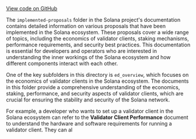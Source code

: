 [View code on GitHub](https://github.com/solana-labs/solana/tree/master/na/docs/src/implemented-proposals)

The `implemented-proposals` folder in the Solana project's documentation contains detailed information on various proposals that have been implemented in the Solana ecosystem. These proposals cover a wide range of topics, including the economics of validator clients, staking mechanisms, performance requirements, and security best practices. This documentation is essential for developers and operators who are interested in understanding the inner workings of the Solana ecosystem and how different components interact with each other.

One of the key subfolders in this directory is `ed_overview`, which focuses on the economics of validator clients in the Solana ecosystem. The documents in this folder provide a comprehensive understanding of the economics, staking, performance, and security aspects of validator clients, which are crucial for ensuring the stability and security of the Solana network.

For example, a developer who wants to set up a validator client in the Solana ecosystem can refer to the **Validator Client Performance** document to understand the hardware and software requirements for running a validator client. They can al